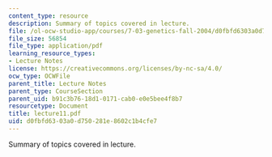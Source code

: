 ```yaml
---
content_type: resource
description: Summary of topics covered in lecture.
file: /ol-ocw-studio-app/courses/7-03-genetics-fall-2004/d0fbfd6303a0d750281e8602c1b4cfe7_lecture11.pdf
file_size: 56854
file_type: application/pdf
learning_resource_types:
- Lecture Notes
license: https://creativecommons.org/licenses/by-nc-sa/4.0/
ocw_type: OCWFile
parent_title: Lecture Notes
parent_type: CourseSection
parent_uid: b91c3b76-18d1-0171-cab0-e0e5bee4f8b7
resourcetype: Document
title: lecture11.pdf
uid: d0fbfd63-03a0-d750-281e-8602c1b4cfe7
---
```

Summary of topics covered in lecture.